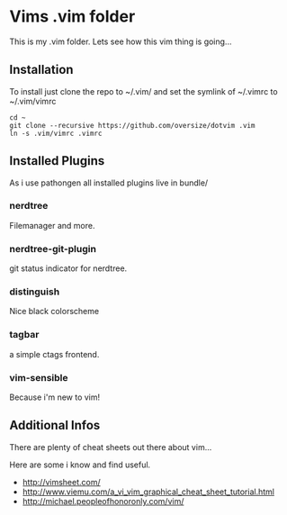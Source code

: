 # Vims .vim folder 

This is my .vim folder. Lets see how this vim thing is going...

## Installation

To install just clone the repo to ~/.vim/ and set the symlink of ~/.vimrc to ~/.vim/vimrc

```
cd ~
git clone --recursive https://github.com/oversize/dotvim .vim
ln -s .vim/vimrc .vimrc
```

## Installed Plugins

As i use pathongen all installed plugins live in bundle/

### nerdtree

Filemanager and more.

### nerdtree-git-plugin

git status indicator for nerdtree.

### distinguish

Nice black colorscheme

### tagbar

a simple ctags frontend.

###  vim-sensible

Because i'm new to vim!

## Additional Infos

There are plenty of cheat sheets out there about vim... 

Here are some i know and find useful.

* http://vimsheet.com/
* http://www.viemu.com/a_vi_vim_graphical_cheat_sheet_tutorial.html
* http://michael.peopleofhonoronly.com/vim/



